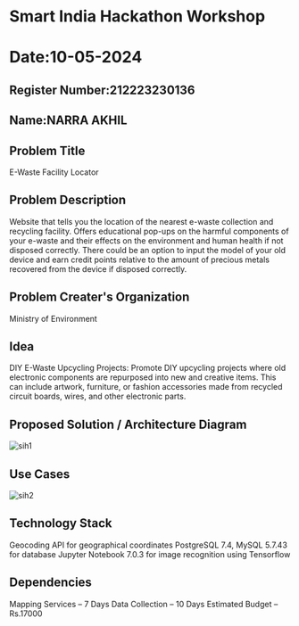 # Smart India Hackathon Workshop
# Date:10-05-2024
## Register Number:212223230136
## Name:NARRA AKHIL
## Problem Title
E-Waste Facility Locator
## Problem Description
Website that tells you the location of the nearest e-waste collection and recycling facility. Offers educational pop-ups on the harmful components of your e-waste and their effects on the environment and human health if not disposed correctly. There could be an option to input the model of your old device and earn credit points relative to the amount of precious metals recovered from the device if disposed correctly.
## Problem Creater's Organization
Ministry of Environment

## Idea
DIY E-Waste Upcycling Projects: Promote DIY upcycling projects where old electronic components are repurposed into new and creative items. This can include artwork, furniture, or fashion accessories made from recycled circuit boards, wires, and other electronic parts.

## Proposed Solution / Architecture Diagram
![sih1](https://github.com/NARRAAKHIL/SIHPS/assets/144979843/4a012fc7-a8c4-4199-865c-a0952f609b7e)


## Use Cases
![sih2](https://github.com/NARRAAKHIL/SIHPS/assets/144979843/49e599fa-f022-425b-98f2-39bbf58fcd8e)


## Technology Stack

Geocoding API for geographical coordinates PostgreSQL 7.4, MySQL 5.7.43 for database Jupyter Notebook 7.0.3 for image recognition using Tensorflow

## Dependencies

Mapping Services – 7 Days Data Collection – 10 Days Estimated Budget – Rs.17000
